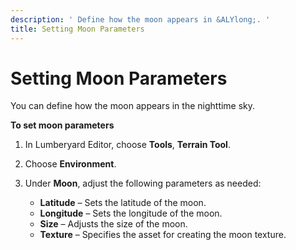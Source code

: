 ```yaml
---
description: ' Define how the moon appears in &ALYlong;. '
title: Setting Moon Parameters
---
```

# Setting Moon Parameters<a name="sky-night-moon-params"></a>

You can define how the moon appears in the nighttime sky\.

**To set moon parameters**

1. In Lumberyard Editor, choose **Tools**, ****Terrain Tool****\.

1. Choose **Environment**\.

1. Under **Moon**, adjust the following parameters as needed:
   + **Latitude** – Sets the latitude of the moon\.
   + **Longitude** – Sets the longitude of the moon\.
   + **Size** – Adjusts the size of the moon\.
   + **Texture** – Specifies the asset for creating the moon texture\.